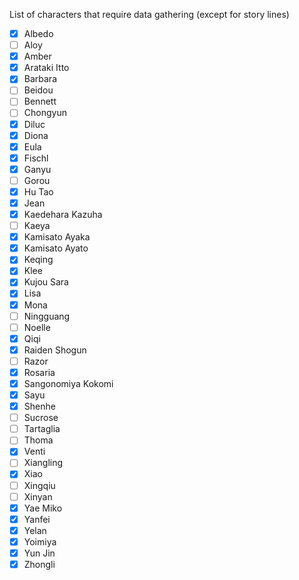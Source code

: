 List of characters that require data gathering (except for story lines)

- [x] Albedo
- [ ] Aloy
- [x] Amber
- [x] Arataki Itto
- [x] Barbara
- [ ] Beidou
- [ ] Bennett
- [ ] Chongyun
- [x] Diluc
- [x] Diona
- [x] Eula
- [x] Fischl
- [x] Ganyu
- [ ] Gorou
- [x] Hu Tao
- [x] Jean
- [x] Kaedehara Kazuha
- [ ] Kaeya
- [x] Kamisato Ayaka
- [x] Kamisato Ayato
- [x] Keqing
- [x] Klee
- [x] Kujou Sara
- [x] Lisa
- [x] Mona
- [ ] Ningguang
- [ ] Noelle
- [x] Qiqi
- [x] Raiden Shogun
- [ ] Razor
- [x] Rosaria
- [x] Sangonomiya Kokomi
- [x] Sayu
- [x] Shenhe
- [ ] Sucrose
- [ ] Tartaglia
- [ ] Thoma
- [x] Venti
- [ ] Xiangling
- [x] Xiao
- [ ] Xingqiu
- [ ] Xinyan
- [x] Yae Miko
- [x] Yanfei
- [x] Yelan
- [x] Yoimiya
- [x] Yun Jin
- [x] Zhongli